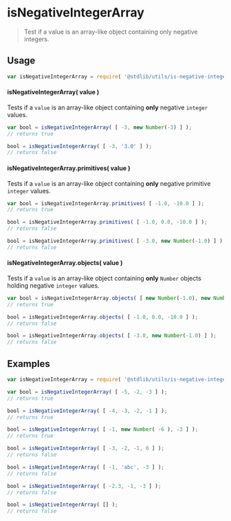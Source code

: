 # isNegativeIntegerArray

> Test if a value is an array-like object containing only negative integers.

<section class="usage">

## Usage

``` javascript
var isNegativeIntegerArray = require( '@stdlib/utils/is-negative-integer-array' );
```

#### isNegativeIntegerArray( value )

Tests if a `value` is an array-like object containing __only__ negative `integer` values.

``` javascript
var bool = isNegativeIntegerArray( [ -3, new Number(-3) ] );
// returns true

bool = isNegativeIntegerArray( [ -3, '3.0' ] );
// returns false
```

#### isNegativeIntegerArray.primitives( value )

Tests if a `value` is an array-like object containing __only__ negative primitive `integer` values.

``` javascript
var bool = isNegativeIntegerArray.primitives( [ -1.0, -10.0 ] );
// returns true

bool = isNegativeIntegerArray.primitives( [ -1.0, 0.0, -10.0 ] );
// returns false

bool = isNegativeIntegerArray.primitives( [ -3.0, new Number(-1.0) ] );
// returns false
```

#### isNegativeIntegerArray.objects( value )

Tests if a `value` is an array-like object containing __only__ `Number` objects holding negative `integer` values.

``` javascript
var bool = isNegativeIntegerArray.objects( [ new Number(-1.0), new Number(-10.0) ] );
// returns true

bool = isNegativeIntegerArray.objects( [ -1.0, 0.0, -10.0 ] );
// returns false

bool = isNegativeIntegerArray.objects( [ -3.0, new Number(-1.0) ] );
// returns false
```

<!-- </usage> -->


<section class="examples">

## Examples

``` javascript
var isNegativeIntegerArray = require( '@stdlib/utils/is-negative-integer-array' );

var bool = isNegativeIntegerArray( [ -5, -2, -3 ] );
// returns true

bool = isNegativeIntegerArray( [ -4, -3, -2, -1 ] );
// returns true

bool = isNegativeIntegerArray( [ -1, new Number( -6 ), -3 ] );
// returns true

bool = isNegativeIntegerArray( [ -3, -2, -1, 0 ] );
// returns false

bool = isNegativeIntegerArray( [ -1, 'abc', -3 ] );
// returns false

bool = isNegativeIntegerArray( [ -2.3, -1, -3 ] );
// returns false

bool = isNegativeIntegerArray( [] );
// returns false
```

<!-- </examples> -->


<section class="links">

<!-- </links> -->
